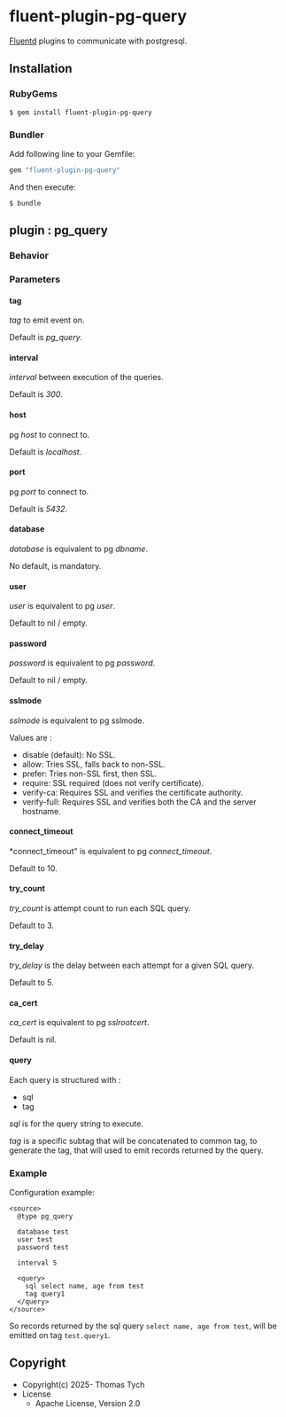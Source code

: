 # fluent-plugin-pg-query

[Fluentd](https://fluentd.org/) plugins to communicate with postgresql.


## Installation

### RubyGems

```
$ gem install fluent-plugin-pg-query
```

### Bundler

Add following line to your Gemfile:

```ruby
gem "fluent-plugin-pg-query"
```

And then execute:

```
$ bundle
```


## plugin : pg_query

### Behavior

### Parameters

#### tag

*tag* to emit event on.

Default is *pg_query*.

#### interval

*interval* between execution of the queries.

Default is *300*.

#### host

pg *host* to connect to.

Default is *localhost*.

#### port

pg *port* to connect to.

Default is *5432*.

#### database

*database* is equivalent to pg *dbname*.

No default, is mandatory.

#### user

*user* is equivalent to pg *user*.

Default to nil / empty.

#### password

*password* is equivalent to pg *password*.

Default to nil / empty.

#### sslmode

*sslmode* is equivalent to pg sslmode.

Values are :
- disable (default): No SSL.
- allow: Tries SSL, falls back to non-SSL.
- prefer: Tries non-SSL first, then SSL.
- require: SSL required (does not verify certificate).
- verify-ca: Requires SSL and verifies the certificate authority.
- verify-full: Requires SSL and verifies both the CA and the server hostname.

#### connect_timeout

*connect_timeout" is equivalent to pg *connect_timeout*.

Default to 10.

#### try_count

*try_count* is attempt count to run each SQL query.

Default to 3.

#### try_delay

*try_delay* is the delay between each attempt for a given SQL query.

Default to 5.

#### ca_cert

*ca_cert* is equivalent to pg *sslrootcert*.

Default is nil.

#### query

Each query is structured with :
- sql
- tag

*sql* is for the query string to execute.

*tag* is a specific subtag that will be concatenated to common tag, to
generate the tag, that will used to emit records returned by the query.

### Example

Configuration example:

```
<source>
  @type pg_query

  database test
  user test
  password test

  interval 5

  <query>
    sql select name, age from test
    tag query1
  </query>
</source>
```

So records returned by the sql query `select name, age from test`,
will be emitted on tag `test.query1`.


## Copyright

* Copyright(c) 2025- Thomas Tych
* License
  * Apache License, Version 2.0
